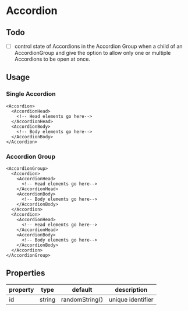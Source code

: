 # Accordion

## Todo

- [ ] control state of Accordions in the Accordion Group when a child of an AccordionGroup and give the option to allow only one or multiple Accordions to be open at once. 

## Usage

### Single Accordion
```tsx
<Accordion>
  <AccordionHead>
    <!-- Head elements go here-->
  </AccordionHead>
  <AccordionBody>
    <!-- Body elements go here-->
  </AccordionBody>
</Accordion>
```

### Accordion Group
```tsx
<AccordionGroup>
  <Accordion>
    <AccordionHead>
      <!-- Head elements go here-->
    </AccordionHead>
    <AccordionBody>
      <!-- Body elements go here-->
    </AccordionBody>
  </Accordion>
  <Accordion>
    <AccordionHead>
      <!-- Head elements go here-->
    </AccordionHead>
    <AccordionBody>
      <!-- Body elements go here-->
    </AccordionBody>
  </Accordion>
</AccordionGroup>
```

## Properties
| property | type   | default         | description                 |
|----------|--------|-----------------|-----------------------------|
| id       | string | randomString()  | unique identifier           |
